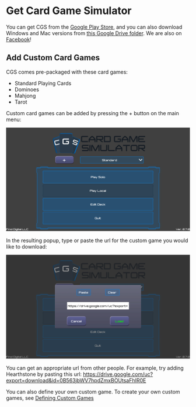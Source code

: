 # Get Card Game Simulator
You can get CGS from the [Google Play Store](https://play.google.com/store/apps/details?id=com.finoldigital.cardgamesim), and you can also download Windows and Mac versions from [this Google Drive folder](https://drive.google.com/open?id=0B563jbWV7hpdTi1TbUdjM1UwTWs). We are also on [Facebook](https://www.facebook.com/cardgamesimulator/)!

## Add Custom Card Games
CGS comes pre-packaged with these card games:
- Standard Playing Cards
- Dominoes
- Mahjong
- Tarot

Custom card games can be added by pressing the + button on the main menu:

![Main Menu Image](screenshots/mainmenu.png)

In the resulting popup, type or paste the url for the custom game you would like to download:

![Game Popup Image](screenshots/gamepopup.png)

You can get an appropriate url from other people. For example, try adding Hearthstone by pasting this url: https://drive.google.com/uc?export=download&id=0B563jbWV7hpdZmxBOUtsaFhIR0E

You can also define your own custom game.
To create your own custom games, see [Defining Custom Games](CUSTOMGAMES.md)
